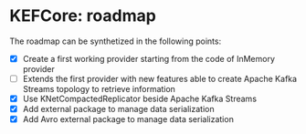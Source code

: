 # KEFCore: roadmap

The roadmap can be synthetized in the following points:

* [x] Create a first working provider starting from the code of InMemory provider
* [ ] Extends the first provider with new features able to create Apache Kafka Streams topology to retrieve information
* [x] Use KNetCompactedReplicator beside Apache Kafka Streams
* [x] Add external package to manage data serialization
* [x] Add Avro external package to manage data serialization